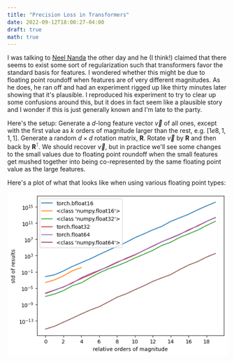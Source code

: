 ```yaml
---
title: "Precision Loss in Transformers"
date: 2022-09-12T18:00:27-04:00
draft: true
math: true
---
```


I was talking to [Neel Nanda](https://twitter.com/NeelNanda5) the other day and he (I think!) claimed that there seems to exist some sort of regularization such that transformers favor the standard basis for features. I wondered whether this might be due to floating point roundoff when features are of very different magnitudes. As he does, he ran off and had an experiment rigged up like thirty minutes later showing that it's plausible. I reproduced his experiment to try to clear up some confusions around this, but it does in fact seem like a plausible story and I wonder if this is just generally known and I'm late to the party.

Here's the setup: Generate a $d$-long feature vector $\vec{v}$ of all ones, except with the first value as $k$ orders of magnitude larger than the rest, e.g. $[1e8, 1, 1, 1]$. Generate a random $d \times d$ rotation matrix, $\mathbf{R}$. Rotate $\vec{v}$ by $\mathbf{R}$ and then back by $\mathbf{R}^\intercal$. We should recover $\vec{v}$, but in practice we'll see some changes to the small values due to floating point roundoff when the small features get mushed together into being co-represented by the same floating point value as the large features.

Here's a plot of what that looks like when using various floating point types:

![Floating point rotation loss](images/rotational_loss.png)
